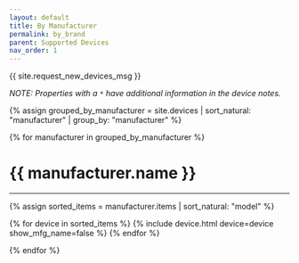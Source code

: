 ```yaml
---
layout: default
title: By Manufacturer
permalink: by_brand
parent: Supported Devices
nav_order: 1
---
```


{{ site.request_new_devices_msg }}

*NOTE: Properties with a `*` have additional information in the device notes.*

{% assign grouped_by_manufacturer =  site.devices | sort_natural: "manufacturer"  | group_by: "manufacturer" %}

{%  for manufacturer  in grouped_by_manufacturer %}
# {{ manufacturer.name }}
<hr>

{% assign sorted_items = manufacturer.items | sort_natural: "model" %}

{%  for device  in sorted_items %}
{% include device.html device=device show_mfg_name=false %}
{% endfor %}

{% endfor %}
